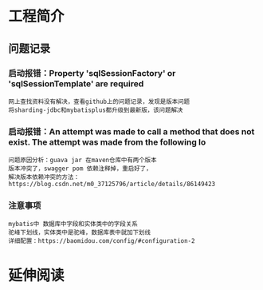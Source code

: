 # 工程简介
## 问题记录
### 启动报错：Property 'sqlSessionFactory' or 'sqlSessionTemplate' are required
    网上查找资料没有解决，查看github上的问题记录，发现是版本问题
    将sharding-jdbc和mybatisplus都升级到最新版，该问题解决
### 启动报错：An attempt was made to call a method that does not exist. The attempt was made from the following lo
    问题原因分析：guava jar 在maven仓库中有两个版本
    版本冲突了，swagger pom 依赖注释掉，重启好了，
    解决版本依赖冲突的方法：https://blog.csdn.net/m0_37125796/article/details/86149423
### 注意事项
    mybatis中 数据库中字段和实体类中的字段关系
    驼峰下划线，实体类中是驼峰，数据库表中就加下划线
    详细配置：https://baomidou.com/config/#configuration-2
# 延伸阅读

